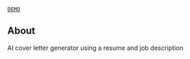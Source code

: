 [`DEMO`](https://cover-letter-ai-pearl.vercel.app/)

## About

AI cover letter generator using a resume and job description
